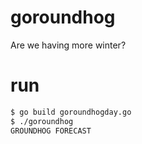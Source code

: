 goroundhog
==========

Are we having more winter?

run
===
```bash
$ go build goroundhogday.go
$ ./goroundhog
GROUNDHOG FORECAST
```
